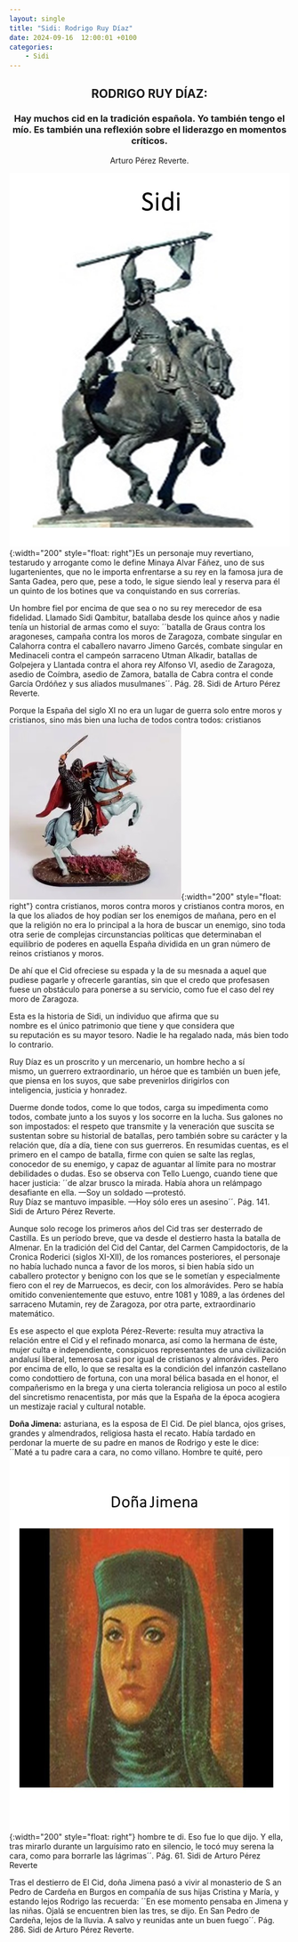 ```yaml
---
layout: single
title: "Sidi: Rodrigo Ruy Díaz"
date: 2024-09-16  12:00:01 +0100
categories: 
    - Sidi
---
```



<center><h2>RODRIGO RUY DÍAZ:</h2></center>


<center><h3>Hay muchos cid en la tradición española. Yo también tengo el mío. 
Es también una reflexión sobre 
el liderazgo en momentos críticos. </h3></center> 
<center>Arturo Pérez Reverte.</center> 

![alt text](</assets/img/sidi 19.jpg>)
{:width="200" style="float: right"}Es un personaje muy revertiano, 
testarudo y arrogante como le define 
Minaya Alvar Fáñez, uno de sus lugartenientes, que no le importa 
enfrentarse a su rey en la famosa jura de Santa Gadea, pero que, pese a 
todo, le sigue siendo leal y reserva para él un quinto de los botines que 
va conquistando en sus correrías.
                                                                  


Un hombre fiel por encima de que sea o no su rey merecedor de esa 
fidelidad. Llamado Sidi Qambitur, batallaba desde los quince años y nadie 
tenía un historial de armas como el suyo: ´´batalla de Graus contra los 
aragoneses, campaña contra los moros de Zaragoza, combate singular en 
Calahorra contra el caballero navarro Jimeno Garcés, combate singular en 
Medinaceli contra el campeón sarraceno Utman Alkadir, batallas de 
Golpejera y Llantada contra el ahora rey Alfonso VI, asedio de Zaragoza, 
asedio de Coímbra, asedio de Zamora, batalla de Cabra contra el conde 
García Ordóñez y sus aliados musulmanes´´.  Pág.  28.  Sidi  de Arturo 
Pérez Reverte.    


Porque la España del siglo XI no era un lugar de guerra solo entre moros 
y cristianos, sino más bien una lucha de todos contra todos: cristianos
![alt text](</assets/img/sidi 20.jpg>){:width="200" style="float: right"}
contra cristianos, moros contra moros y cristianos contra moros, en la 
que los aliados de hoy podían ser los enemigos de mañana, pero en el que 
la religión no era lo principal a la hora de buscar un enemigo, sino toda 
otra serie de complejas circunstancias políticas que determinaban el 
equilibrio de poderes en aquella España dividida en un gran número de 
reinos cristianos y moros.


De ahí que el Cid ofreciese su espada y la de su mesnada a aquel que 
pudiese pagarle y ofrecerle garantías, sin que el credo que profesasen 
fuese un obstáculo para ponerse a su servicio, como fue el caso del rey 
moro de  Zaragoza.


Esta es la historia de  Sidi,  un  individuo  que  afirma  que  su  
nombre  es  el  único  patrimonio  que  tiene  y  que  considera  que  
su  reputación  es  su  mayor  tesoro. Nadie le ha regalado nada, más 
bien todo lo contrario.


Ruy Díaz es un proscrito y un mercenario,  un  hombre  hecho  a  sí  
mismo, un  guerrero  extraordinario, un héroe que es también un buen 
jefe, que piensa en los suyos, que sabe    prevenirlos   dirigirlos  con  
inteligencia,  justicia  y  honradez. 


Duerme  donde  todos,  come  lo  que  todos,  carga  su impedimenta como 
todos, combate junto a los suyos  y  los  socorre  en  la  lucha.  Sus 
galones  no  son impostados: el respeto que transmite y la veneración que 
suscita se sustentan sobre su historial de batallas, pero también sobre 
su carácter y la relación que, día a día, tiene con sus guerreros. En 
resumidas cuentas, es el primero en el campo de batalla, firme con quien 
se salte las reglas, conocedor de su enemigo, y capaz de aguantar al 
límite para no mostrar debilidades o dudas.  Eso se observa con Tello 
Luengo, cuando tiene que hacer justicia: ´´de alzar brusco la mirada. 
Había ahora un relámpago desafiante en ella. —Soy un soldado —protestó.  
Ruy Díaz se mantuvo impasible. —Hoy sólo eres un asesino´´.   Pág.  141.  
Sidi  de Arturo Pérez Reverte.  


Aunque solo recoge los primeros años del Cid tras ser desterrado de 
Castilla. Es un período breve, que va desde el destierro hasta la batalla 
de Almenar. En la tradición del Cid del Cantar, del Carmen Campidoctoris, 
de la Cronica Roderici (siglos XI-XII), de los romances posteriores, el 
personaje no había luchado nunca a favor de los moros, si bien había sido 
un caballero protector y benigno con los que se le sometían y 
especialmente fiero con el rey de Marruecos, es decir, con los 
almorávides. Pero se había omitido convenientemente que estuvo, entre 
1081 y 1089, a las órdenes del sarraceno Mutamin, rey de Zaragoza, por 
otra parte, extraordinario matemático.



Es ese aspecto el que explota Pérez-Reverte: resulta muy atractiva la 
relación entre el Cid y el refinado monarca, así como la hermana de éste, 
mujer culta e independiente, conspicuos representantes de una 
civilización andalusí liberal, temerosa casi por igual de cristianos y 
almorávides. Pero por encima de ello, lo que se resalta es la condición 
del infanzón castellano como condottiero de fortuna, con una moral bélica 
basada en el honor, el compañerismo en la brega y una cierta tolerancia 
religiosa un poco al estilo del sincretismo renacentista, por más que la 
España de la época acogiera un mestizaje racial y cultural notable.   


**Doña Jimena:**   asturiana, es la esposa de El Cid. De piel blanca, ojos 
grises, grandes y almendrados, religiosa hasta el recato. Había tardado 
en perdonar la muerte de su padre en manos de Rodrigo y este le dice:  
´´Maté a tu padre cara a cara, no como villano. Hombre te quité, pero ![alt text](</assets/img/sido 21.jpg>){:width="200" style="float: right"}
hombre te di. Eso fue lo que dijo. Y ella, tras mirarlo durante un 
larguísimo rato en silencio, le tocó muy serena la cara, como para 
borrarle las lágrimas´´.  Pág. 61.  Sidi de Arturo Pérez Reverte


Tras el destierro de El Cid, doña Jimena pasó a vivir al monasterio de S
an Pedro de Cardeña en Burgos en compañía de sus hijas  Cristina y María, 
y estando lejos Rodrigo las recuerda: ´´En ese momento pensaba en Jimena 
y  las niñas. Ojalá se encuentren bien las tres, se dijo. En San Pedro de 
Cardeña, lejos de la lluvia. A salvo y reunidas ante un buen fuego´´. 
Pág.  286.  Sidi  de Arturo Pérez Reverte.     





